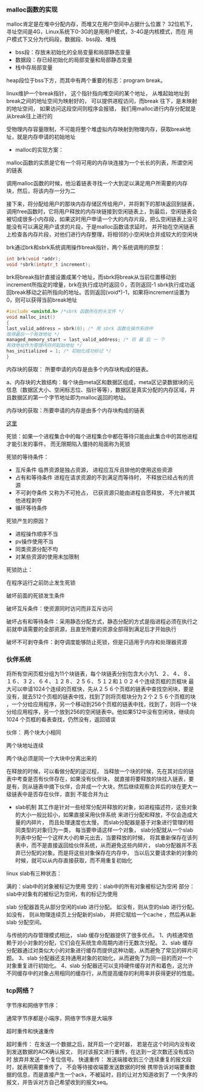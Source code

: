 ### malloc函数的实现

malloc肯定是在堆中分配内存，而堆又在用户空间中占据什么位置？
32位机下，寻址空间是4G，Linux系统下0-3G的是用用户模式，3-4G是内核模式，而在
用户模式下又分为代码段，数据段、bss段、堆栈

- bss段：存放未初始化的全局变量和局部静态变量
- 数据段：存已经初始化的局部变量和局部静态变量
- 栈中存局部变量

heap段位于bss下方，而其中有两个重要的标志：program break。

linux维护一个break指针，
这个指针指向堆空间的某个地址，
从堆起始地址到break之间的地址空间为映射好的，
可以提供进程访问，而break
往下，是未映射的地址空间，
如果访问这段空间则程序会报错，
我们用malloc进行内存分配就是从break往上进行的

受物理内存容量限制，不可能将整个堆虚拟内存映射到物理内存，获取break地址，就是内存申请的初始地址

- malloc的实现方案：

malloc函数的实质是它有一个将可用的内存块连接为一个长长的列表，所谓空闲的链表

调用malloc函数的时候，他沿着链表寻找一个大到足以满足用户所需要的内存块，然后，将该内存一分为二

接下来，将分配给用户的那块内存存储区传给用户，并将剩下的那块返回到链表，调用free函数时，它将用户释放的内存块链接到空闲链表上，到最后，空闲链表会被切成很多小内存段，如果这时用户申请一个大的内存片段，把么空闲链表上没可能没有可以满足用户请求的片段，于是malloc函数请求延时，
并开始在空闲链表上检查各内存片段，对他们进行内存整理，将相邻的小空闲块合并成较大的空闲块

brk通过brk和sbrk系统调用操作break指针，两个系统调用的原型：
```c
int brk(void *addr);
void *sbrk(intptr_t increment);
```
brk将break指针直接设置成某个地址，而sbrk将break从当前位置移动到increment所指定的增量，brk在执行成功时返回０，否则返回-1
sbrk执行成功返回break移动之前所指向的地址。否则返回(void\*)-1，如果将increment设置为0，则可以获得当前break地址

```c
#include <unistd.h> /*sbrk 函数所在的头文件 */
void malloc_init()
{
last_valid_address = sbrk(0); /* 用 sbrk 函数在操作系统中
取得最后一个有效地址 */
managed_memory_start = last_valid_address; /* 将 最 后 一 个
有效地址作为管理内存的起始地址 */
has_initialized = 1; /* 初始化成功标记 */
}
```
内存块的获取：
所要申请的内存是由多个内存块构成的链表。

a、内存块的大致结构：每个块由meta区和数据区组成，meta区记录数据块的元信息（数据区大小、空闲标志位、指针等等），数据区是真实分配的内存区域，并且数据区的第一个字节地址即为malloc返回的地址。

内存块的获取：所要申请的内存是由多个内存块构成的链表

[这里](https://blog.csdn.net/mmshixing/article/details/51679571)

死锁：如果一个进程集合中的每个进程集合中都在等待只能由此集合中的其他进程才能引发的事件，
而无限期陷入僵持的局面称为死锁

死锁的等待条件：
　
- 互斥条件
临界资源是独占资源，
进程应互斥且排他的使用这些资源
- 占有和等待条件
进程在请求资源的不到满足而等待时，
不释放已经占有的资源
- 不可剥夺条件
又称为不可抢占，
已获资源只能由进程自愿释放，
不允许被其他进程剥夺
- 循环等待条件

死锁产生的原因？

- 进程操作顺序不当
- pv操作使用不当
- 同类资源分配不均
- 对某些资源的使用未加限制

死锁防止：

在程序运行之前防止发生死锁

破坏前面的死锁发生条件

破坏互斥条件：使资源同时访问而非互斥访问

破坏占有和等待条件：采用静态分配方式，静态分配的方式是指进程必须在执行之前就申请需要的全部资源，且直至所要的资源全部得到满足后才开始执行

破坏不可剥夺条件：剥夺调度能够防止死锁，但是只适用于内存和处理器资源

### 伙伴系统

将所有空闲页框分组为11个块链表，每个块链表分别包含大小为1、２、４、８、１６、３２、６４、１２８、２５６、５１２和１０２４个连续页框的页框块
最大可以申请1024个连续的页框快，先从２５６个页框的链表中查找空闲块，要是没有，就去512个页框的链表中找，找到了则将页框块分为２个２５６个页框的块
，一个分给应用程序，另一个移动到256个页框的链表中找，找到了，则将一个块分给应用程序，另一个放到256的空闲链表中。他如果512中没有空闲块，继续向1024
个页框的看表查找，仍然没有，返回错误

伙伴：
两个块大小相同

两个块地址连续

两个块必须是同一个大块中分离出来的

在释放的时候，可以看做分配的逆过程，
当释放一个块的时候，先在其对应的链表中考查是否有伙伴存在，如果没有伙伴块，
就直接将要释放的块挂入链表，要是有，则从链表中摘下伙伴，合并成一个大块，然后继续观察合并后的块在更大一级链表中是否存在伙伴，直到
不能合并为止


- slab机制
其工作是针对一些经常分配并释放的对象，如进程描述符，这些对象的大小一般比较小，如果直接采用伙伴系统
来进行分配和释放，不仅会造成大量的内碎片，
而且处理速度也太慢，
而slab分配器是基于对象进行管理的相同类型的对象归为一类，
每当要申请这样一个对象，
slab分配就从一个slab列表中分配一个这样大小的单元出去，当要释放的时候，
将其重新保存在该列表中，而不是直接返回给伙伴系统，从而避免这些内碎片，
slab分配器并不丢弃已分配的对象。而是将这些对象保存在内存中，
当以后又要请求新的对象的时候，就可以从内存直接获取，而不用重复初始化

linux slab有三种状态：

满的：slab中的对象被标记为使用
空的：slab中的所有对象被标记为空闲
部分：slab中对象有的被标记为空闲，有的标记为使用

slab 分配器首先从部分空闲的slab 进行分配。
如没有，则从空的slab 进行分配。如没有，
则从物理连续页上分配新的slab，
并把它赋给一个cache ，然后再从新slab 分配空间。

与传统的内存管理模式相比， slab 缓存分配器提供了很多优点。
1、内核通常依赖于对小对象的分配，它们会在系统生命周期内进行无数次分配。
2、slab 缓存分配器通过对类似大小的对象进行缓存而提供这种功能，从而避免了常见的碎片问题。
3、slab 分配器还支持通用对象的初始化，从而避免了为同一目的而对一个对象重复进行初始化。
4、slab 分配器还可以支持硬件缓存对齐和着色，这允许不同缓存中的对象占用相同的缓存行，从而提高缓存的利用率并获得更好的性能。

### tcp网络？

字节序和网络字节序：

通常字节序都是小端序，网络字节序是大端序

超时重传和快速重传

超时重传：
在发送一个数据之后，就开启一个定时器，
若是在这个时间内没有收到发送数据的ACK确认报文，
则对该报文进行重传，在达到一定次数还没有成功时
放弃并发送一个复位信号。
快速重传：
发送端接收到三个连续重复的报文段时，就表明需要重传了，
不会等待接收端要发送数据的时候
携带告诉对端要重数据的信息，而是直接产生一个ack，不被延时，目的让对方知道收到了
一个失序的报文，并告诉对方自己希望收到的报文seq。



